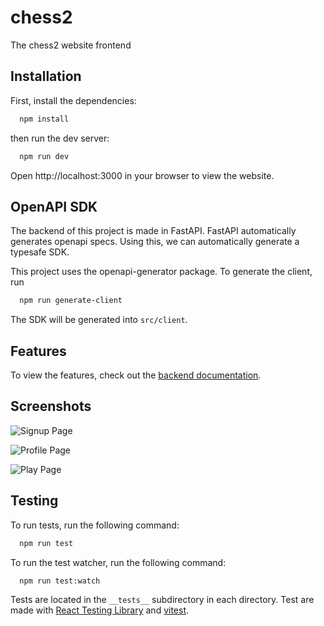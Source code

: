 # chess2

The chess2 website frontend

## Installation

First, install the dependencies:

```bash
  npm install
```

then run the dev server:

```bash
  npm run dev
```

Open http://localhost:3000 in your browser to view the website.

## OpenAPI SDK

The backend of this project is made in FastAPI. FastAPI automatically generates openapi specs. Using this, we can automatically generate a typesafe SDK.

This project uses the openapi-generator package. To generate the client, run

```bash
  npm run generate-client
```

The SDK will be generated into `src/client`.

## Features

To view the features, check out the [backend documentation](https://github.com/YishaiYosifov/chess2-backend#features).

## Screenshots

![Signup Page](https://github.com/YishaiYosifov/chess2-frontend/assets/74960133/f352b93f-f6af-4f0b-ab7b-573b71c84f82)

![Profile Page](https://github.com/YishaiYosifov/chess2-frontend/assets/74960133/1e50a2f7-1ae1-48dc-b534-568a5d1acb17)

![Play Page](https://github.com/YishaiYosifov/chess2-frontend/assets/74960133/1a5f6eba-7300-4977-a6c4-a125b4a5e44f)

## Testing

To run tests, run the following command:

```bash
  npm run test
```

To run the test watcher, run the following command:

```bash
  npm run test:watch
```

Tests are located in the `__tests__` subdirectory in each directory. Test are made with [React Testing Library](https://github.com/testing-library/react-testing-library) and [vitest](https://github.com/vitest-dev/vitest).
